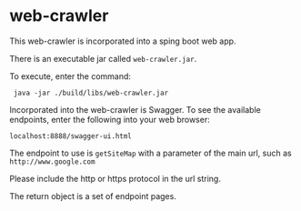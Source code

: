 # web-crawler

This web-crawler is incorporated into a sping boot web app. 

There is an executable jar called ```web-crawler.jar```.

To execute, enter the command:

``` java -jar ./build/libs/web-crawler.jar```

Incorporated into the web-crawler is Swagger. To see the available endpoints, enter the
following into your web browser:

```localhost:8888/swagger-ui.html```

The endpoint to use is ```getSiteMap``` with a parameter of the main url, such as ```http://www.google.com```

Please include the http or https protocol in the url string.

The return object is a set of endpoint pages.

